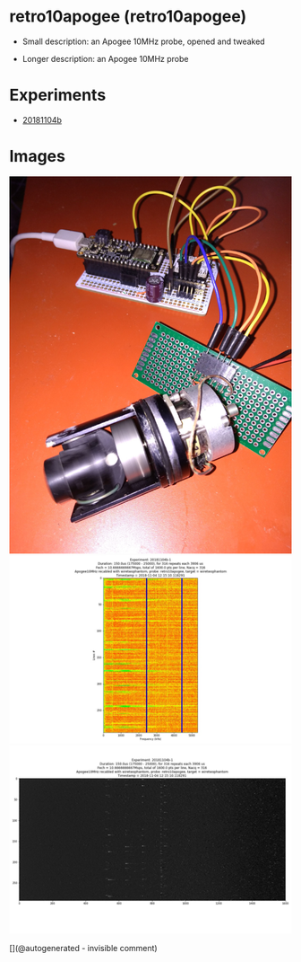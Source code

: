 # retro10apogee (retro10apogee)

* Small description: an Apogee 10MHz probe, opened and tweaked

* Longer description: an Apogee 10MHz probe

# Experiments

* [20181104b](/include/experiments/auto/20181104b.md)


# Images

![](/matty/20181104b/photos/P_20181104_130337.jpg)
![](/matty/20181104b/images/Spectrum_20181104b-1.jpg)
![](/matty/20181104b/images/2DArray_20181104b-1.jpg)




[](@autogenerated - invisible comment)